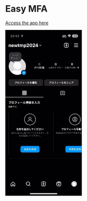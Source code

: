 # Easy MFA

[Access the app here](https://easy-mfa.vercel.app)

![Demo](https://github.com/kolumoana/easy-mfa/raw/main/docs/demo.gif?raw=true)
